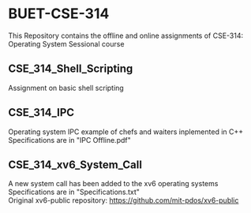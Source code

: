# BUET-CSE-314
This Repository contains the offline and online assignments of CSE-314: Operating System Sessional course

## CSE_314_Shell_Scripting
Assignment on basic shell scripting

## CSE_314_IPC
Operating system IPC example of chefs and waiters inplemented in C++  
Specifications are in "IPC Offline.pdf" 

## CSE_314_xv6_System_Call
A new system call has been added to the xv6 operating systems   
Specifications are in "Specifications.txt"  
Original xv6-public repository: https://github.com/mit-pdos/xv6-public  


